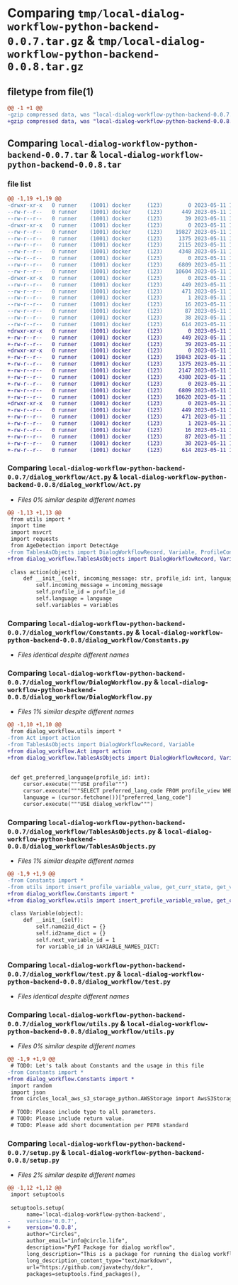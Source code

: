 # Comparing `tmp/local-dialog-workflow-python-backend-0.0.7.tar.gz` & `tmp/local-dialog-workflow-python-backend-0.0.8.tar.gz`

## filetype from file(1)

```diff
@@ -1 +1 @@
-gzip compressed data, was "local-dialog-workflow-python-backend-0.0.7.tar", last modified: Thu May 11 19:53:27 2023, max compression
+gzip compressed data, was "local-dialog-workflow-python-backend-0.0.8.tar", last modified: Thu May 11 19:57:54 2023, max compression
```

## Comparing `local-dialog-workflow-python-backend-0.0.7.tar` & `local-dialog-workflow-python-backend-0.0.8.tar`

### file list

```diff
@@ -1,19 +1,19 @@
-drwxr-xr-x   0 runner    (1001) docker     (123)        0 2023-05-11 19:53:27.438694 local-dialog-workflow-python-backend-0.0.7/
--rw-r--r--   0 runner    (1001) docker     (123)      449 2023-05-11 19:53:27.438694 local-dialog-workflow-python-backend-0.0.7/PKG-INFO
--rw-r--r--   0 runner    (1001) docker     (123)       39 2023-05-11 19:53:13.000000 local-dialog-workflow-python-backend-0.0.7/README.md
-drwxr-xr-x   0 runner    (1001) docker     (123)        0 2023-05-11 19:53:27.434694 local-dialog-workflow-python-backend-0.0.7/dialog_workflow/
--rw-r--r--   0 runner    (1001) docker     (123)    19827 2023-05-11 19:53:13.000000 local-dialog-workflow-python-backend-0.0.7/dialog_workflow/Act.py
--rw-r--r--   0 runner    (1001) docker     (123)     1375 2023-05-11 19:53:13.000000 local-dialog-workflow-python-backend-0.0.7/dialog_workflow/Constants.py
--rw-r--r--   0 runner    (1001) docker     (123)     2115 2023-05-11 19:53:13.000000 local-dialog-workflow-python-backend-0.0.7/dialog_workflow/DialogWorkflow.py
--rw-r--r--   0 runner    (1001) docker     (123)     4348 2023-05-11 19:53:13.000000 local-dialog-workflow-python-backend-0.0.7/dialog_workflow/TablesAsObjects.py
--rw-r--r--   0 runner    (1001) docker     (123)        0 2023-05-11 19:53:13.000000 local-dialog-workflow-python-backend-0.0.7/dialog_workflow/__init__.py
--rw-r--r--   0 runner    (1001) docker     (123)     6809 2023-05-11 19:53:13.000000 local-dialog-workflow-python-backend-0.0.7/dialog_workflow/test.py
--rw-r--r--   0 runner    (1001) docker     (123)    10604 2023-05-11 19:53:13.000000 local-dialog-workflow-python-backend-0.0.7/dialog_workflow/utils.py
-drwxr-xr-x   0 runner    (1001) docker     (123)        0 2023-05-11 19:53:27.438694 local-dialog-workflow-python-backend-0.0.7/local_dialog_workflow_python_backend.egg-info/
--rw-r--r--   0 runner    (1001) docker     (123)      449 2023-05-11 19:53:27.000000 local-dialog-workflow-python-backend-0.0.7/local_dialog_workflow_python_backend.egg-info/PKG-INFO
--rw-r--r--   0 runner    (1001) docker     (123)      471 2023-05-11 19:53:27.000000 local-dialog-workflow-python-backend-0.0.7/local_dialog_workflow_python_backend.egg-info/SOURCES.txt
--rw-r--r--   0 runner    (1001) docker     (123)        1 2023-05-11 19:53:27.000000 local-dialog-workflow-python-backend-0.0.7/local_dialog_workflow_python_backend.egg-info/dependency_links.txt
--rw-r--r--   0 runner    (1001) docker     (123)       16 2023-05-11 19:53:27.000000 local-dialog-workflow-python-backend-0.0.7/local_dialog_workflow_python_backend.egg-info/top_level.txt
--rw-r--r--   0 runner    (1001) docker     (123)       87 2023-05-11 19:53:13.000000 local-dialog-workflow-python-backend-0.0.7/pyproject.toml
--rw-r--r--   0 runner    (1001) docker     (123)       38 2023-05-11 19:53:27.438694 local-dialog-workflow-python-backend-0.0.7/setup.cfg
--rw-r--r--   0 runner    (1001) docker     (123)      614 2023-05-11 19:53:13.000000 local-dialog-workflow-python-backend-0.0.7/setup.py
+drwxr-xr-x   0 runner    (1001) docker     (123)        0 2023-05-11 19:57:54.612651 local-dialog-workflow-python-backend-0.0.8/
+-rw-r--r--   0 runner    (1001) docker     (123)      449 2023-05-11 19:57:54.608651 local-dialog-workflow-python-backend-0.0.8/PKG-INFO
+-rw-r--r--   0 runner    (1001) docker     (123)       39 2023-05-11 19:57:43.000000 local-dialog-workflow-python-backend-0.0.8/README.md
+drwxr-xr-x   0 runner    (1001) docker     (123)        0 2023-05-11 19:57:54.608651 local-dialog-workflow-python-backend-0.0.8/dialog_workflow/
+-rw-r--r--   0 runner    (1001) docker     (123)    19843 2023-05-11 19:57:43.000000 local-dialog-workflow-python-backend-0.0.8/dialog_workflow/Act.py
+-rw-r--r--   0 runner    (1001) docker     (123)     1375 2023-05-11 19:57:43.000000 local-dialog-workflow-python-backend-0.0.8/dialog_workflow/Constants.py
+-rw-r--r--   0 runner    (1001) docker     (123)     2147 2023-05-11 19:57:43.000000 local-dialog-workflow-python-backend-0.0.8/dialog_workflow/DialogWorkflow.py
+-rw-r--r--   0 runner    (1001) docker     (123)     4380 2023-05-11 19:57:43.000000 local-dialog-workflow-python-backend-0.0.8/dialog_workflow/TablesAsObjects.py
+-rw-r--r--   0 runner    (1001) docker     (123)        0 2023-05-11 19:57:43.000000 local-dialog-workflow-python-backend-0.0.8/dialog_workflow/__init__.py
+-rw-r--r--   0 runner    (1001) docker     (123)     6809 2023-05-11 19:57:43.000000 local-dialog-workflow-python-backend-0.0.8/dialog_workflow/test.py
+-rw-r--r--   0 runner    (1001) docker     (123)    10620 2023-05-11 19:57:43.000000 local-dialog-workflow-python-backend-0.0.8/dialog_workflow/utils.py
+drwxr-xr-x   0 runner    (1001) docker     (123)        0 2023-05-11 19:57:54.608651 local-dialog-workflow-python-backend-0.0.8/local_dialog_workflow_python_backend.egg-info/
+-rw-r--r--   0 runner    (1001) docker     (123)      449 2023-05-11 19:57:54.000000 local-dialog-workflow-python-backend-0.0.8/local_dialog_workflow_python_backend.egg-info/PKG-INFO
+-rw-r--r--   0 runner    (1001) docker     (123)      471 2023-05-11 19:57:54.000000 local-dialog-workflow-python-backend-0.0.8/local_dialog_workflow_python_backend.egg-info/SOURCES.txt
+-rw-r--r--   0 runner    (1001) docker     (123)        1 2023-05-11 19:57:54.000000 local-dialog-workflow-python-backend-0.0.8/local_dialog_workflow_python_backend.egg-info/dependency_links.txt
+-rw-r--r--   0 runner    (1001) docker     (123)       16 2023-05-11 19:57:54.000000 local-dialog-workflow-python-backend-0.0.8/local_dialog_workflow_python_backend.egg-info/top_level.txt
+-rw-r--r--   0 runner    (1001) docker     (123)       87 2023-05-11 19:57:43.000000 local-dialog-workflow-python-backend-0.0.8/pyproject.toml
+-rw-r--r--   0 runner    (1001) docker     (123)       38 2023-05-11 19:57:54.612651 local-dialog-workflow-python-backend-0.0.8/setup.cfg
+-rw-r--r--   0 runner    (1001) docker     (123)      614 2023-05-11 19:57:43.000000 local-dialog-workflow-python-backend-0.0.8/setup.py
```

### Comparing `local-dialog-workflow-python-backend-0.0.7/dialog_workflow/Act.py` & `local-dialog-workflow-python-backend-0.0.8/dialog_workflow/Act.py`

 * *Files 0% similar despite different names*

```diff
@@ -1,13 +1,13 @@
 from utils import *
 import time
 import msvcrt
 import requests
 from AgeDetection import DetectAge
-from TablesAsObjects import DialogWorkflowRecord, Variable, ProfileContext
+from dialog_workflow.TablesAsObjects import DialogWorkflowRecord, Variable, ProfileContext
 
 class action(object):
     def __init__(self, incoming_message: str, profile_id: int, language: str, profile_curr_state: int, variables: Variable):
         self.incoming_message = incoming_message
         self.profile_id = profile_id
         self.language = language
         self.variables = variables
```

### Comparing `local-dialog-workflow-python-backend-0.0.7/dialog_workflow/Constants.py` & `local-dialog-workflow-python-backend-0.0.8/dialog_workflow/Constants.py`

 * *Files identical despite different names*

### Comparing `local-dialog-workflow-python-backend-0.0.7/dialog_workflow/DialogWorkflow.py` & `local-dialog-workflow-python-backend-0.0.8/dialog_workflow/DialogWorkflow.py`

 * *Files 1% similar despite different names*

```diff
@@ -1,10 +1,10 @@
 from dialog_workflow.utils import *
-from Act import action
-from TablesAsObjects import DialogWorkflowRecord, Variable
+from dialog_workflow.Act import action
+from dialog_workflow.TablesAsObjects import DialogWorkflowRecord, Variable
 
 
 def get_preferred_language(profile_id: int):
     cursor.execute("""USE profile""")
     cursor.execute("""SELECT preferred_lang_code FROM profile_view WHERE user_id = %s""", [profile_id])
     language = (cursor.fetchone())["preferred_lang_code"]
     cursor.execute("""USE dialog_workflow""")
```

### Comparing `local-dialog-workflow-python-backend-0.0.7/dialog_workflow/TablesAsObjects.py` & `local-dialog-workflow-python-backend-0.0.8/dialog_workflow/TablesAsObjects.py`

 * *Files 1% similar despite different names*

```diff
@@ -1,9 +1,9 @@
-from Constants import *
-from utils import insert_profile_variable_value, get_curr_state, get_variable_value_by_id
+from dialog_workflow.Constants import *
+from dialog_workflow.utils import insert_profile_variable_value, get_curr_state, get_variable_value_by_id
 
 class Variable(object):
     def __init__(self):
         self.name2id_dict = {}
         self.id2name_dict = {}
         self.next_variable_id = 1
         for variable_id in VARIABLE_NAMES_DICT:
```

### Comparing `local-dialog-workflow-python-backend-0.0.7/dialog_workflow/test.py` & `local-dialog-workflow-python-backend-0.0.8/dialog_workflow/test.py`

 * *Files identical despite different names*

### Comparing `local-dialog-workflow-python-backend-0.0.7/dialog_workflow/utils.py` & `local-dialog-workflow-python-backend-0.0.8/dialog_workflow/utils.py`

 * *Files 0% similar despite different names*

```diff
@@ -1,9 +1,9 @@
 # TODO: Let's talk about Constants and the usage in this file
-from Constants import *
+from dialog_workflow.Constants import *
 import random
 import json
 from circles_local_aws_s3_storage_python.AWSStorage import AwsS3Storage
 
 # TOOD: Please include type to all parameters.
 # TODO: Please include return value.
 # TODO: Please add short documentation per PEP8 standard
```

### Comparing `local-dialog-workflow-python-backend-0.0.7/setup.py` & `local-dialog-workflow-python-backend-0.0.8/setup.py`

 * *Files 2% similar despite different names*

```diff
@@ -1,12 +1,12 @@
 import setuptools
 
 setuptools.setup(
      name='local-dialog-workflow-python-backend',  
-     version='0.0.7',
+     version='0.0.8',
      author="Circles",
      author_email="info@circle.life",
      description="PyPI Package for dialog workflow",
      long_description="This is a package for running the dialog workflow",
      long_description_content_type="text/markdown",
      url="https://github.com/javatechy/dokr",
      packages=setuptools.find_packages(),
```

